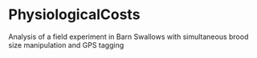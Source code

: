 # PhysiologicalCosts
Analysis of a field experiment in Barn Swallows with simultaneous brood size manipulation and GPS tagging
